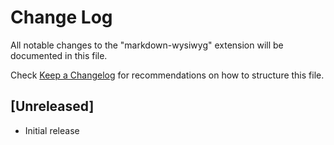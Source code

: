 # Change Log

All notable changes to the "markdown-wysiwyg" extension will be documented in this file.

Check [Keep a Changelog](http://keepachangelog.com/) for recommendations on how to structure this file.

## [Unreleased]

- Initial release